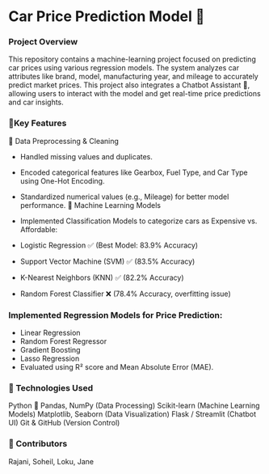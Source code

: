 # Car Price Prediction Model 🚗
### Project Overview
   
 This repository contains a machine-learning project focused on predicting car prices using various regression models. The system analyzes car attributes like brand, model, manufacturing year, and mileage to accurately predict market prices.
 This project also integrates a Chatbot Assistant 🤖, allowing users to interact with the model and get real-time price predictions and car insights.
    
### 📌Key Features
🔹 Data Preprocessing & Cleaning
- Handled missing values and duplicates.
- Encoded categorical features like Gearbox, Fuel Type, and Car Type using One-Hot Encoding.
- Standardized numerical values (e.g., Mileage) for better model performance.
🔹 Machine Learning Models
- Implemented Classification Models to categorize cars as Expensive vs. Affordable:

- Logistic Regression ✅ (Best Model: 83.9% Accuracy)
- Support Vector Machine (SVM) ✅ (83.5% Accuracy)
- K-Nearest Neighbors (KNN) ✅ (82.2% Accuracy)
- Random Forest Classifier ❌ (78.4% Accuracy, overfitting issue)
  
### Implemented Regression Models for Price Prediction:
- Linear Regression
- Random Forest Regressor
- Gradient Boosting
- Lasso Regression
- Evaluated using R² score and Mean Absolute Error (MAE).

### 📌 Technologies Used
Python 🐍
Pandas, NumPy (Data Processing)
Scikit-learn (Machine Learning Models)
Matplotlib, Seaborn (Data Visualization)
Flask / Streamlit (Chatbot UI)
Git & GitHub (Version Control)

### 📌 Contributors
Rajani, Soheil, Loku, Jane


